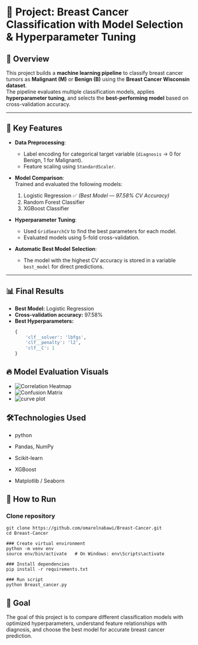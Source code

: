 # 📌 Project: Breast Cancer Classification with Model Selection & Hyperparameter Tuning  

## 📖 Overview  
This project builds a **machine learning pipeline** to classify breast cancer tumors as **Malignant (M)** or **Benign (B)** using the **Breast Cancer Wisconsin dataset**.  
The pipeline evaluates multiple classification models, applies **hyperparameter tuning**, and selects the **best-performing model** based on cross-validation accuracy.  

---

## 🚀 Key Features  
- **Data Preprocessing**:
  - Label encoding for categorical target variable (`diagnosis` → 0 for Benign, 1 for Malignant).  
  - Feature scaling using `StandardScaler`.  

- **Model Comparison**:  
  Trained and evaluated the following models:
  1. Logistic Regression ✅ *(Best Model — 97.58% CV Accuracy)*  
  2. Random Forest Classifier  
  3. XGBoost Classifier  

- **Hyperparameter Tuning**:
  - Used `GridSearchCV` to find the best parameters for each model.  
  - Evaluated models using 5-fold cross-validation.

- **Automatic Best Model Selection**:
  - The model with the highest CV accuracy is stored in a variable `best_model` for direct predictions.

---

## 📊 Final Results  
- **Best Model:** Logistic Regression  
- **Cross-validation accuracy:** 97.58%  
- **Best Hyperparameters:**  
  ```python
  {
      'clf__solver': 'lbfgs',
      'clf__penalty': 'l2',
      'clf__C': 1
  }
## 🔥 Model Evaluation Visuals
- ![Correlation Heatmap](images/correlation_heatmap.png)
- ![Confusion Matrix](images/confusion_matrix.png)
- ![curve plot](images/curve_plot.png)

## 🛠Technologies Used
- python

- Pandas, NumPy

- Scikit-learn

- XGBoost

- Matplotlib / Seaborn

## 📂 How to Run
### Clone repository
```comand
git clone https://github.com/omarelnabawi/Breast-Cancer.git
cd Breast-Cancer

### Create virtual environment
python -m venv env
source env/bin/activate   # On Windows: env\Scripts\activate

### Install dependencies
pip install -r requirements.txt

### Run script
python Breast_cancer.py
```
## 🎯 Goal
The goal of this project is to compare different classification models with optimized hyperparameters, understand feature relationships with diagnosis, and choose the best model for accurate breast cancer prediction.


